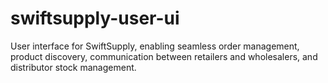 # swiftsupply-user-ui
User interface for SwiftSupply, enabling seamless order management, product discovery, communication between retailers and wholesalers, and distributor stock management.
